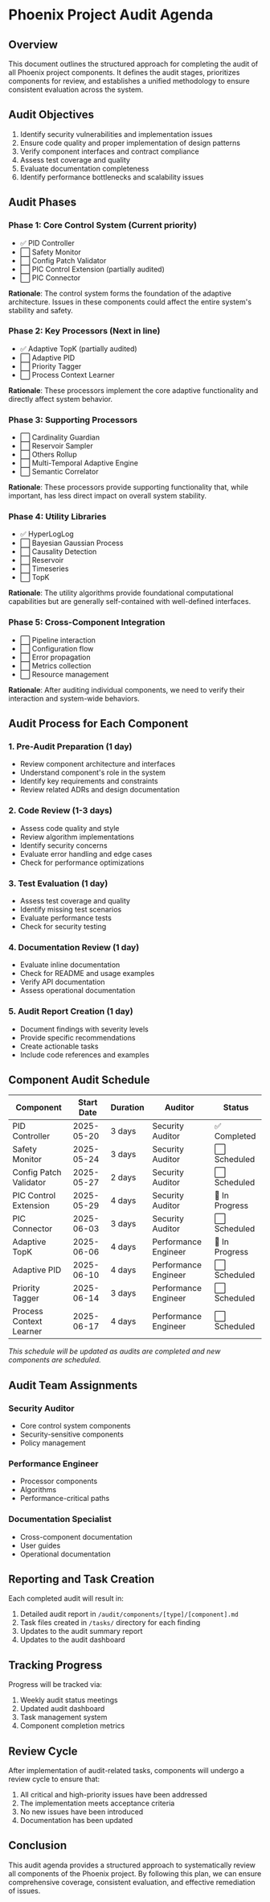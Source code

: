 # Phoenix Project Audit Agenda

## Overview
This document outlines the structured approach for completing the audit of all Phoenix project components. It defines the audit stages, prioritizes components for review, and establishes a unified methodology to ensure consistent evaluation across the system.

## Audit Objectives
1. Identify security vulnerabilities and implementation issues
2. Ensure code quality and proper implementation of design patterns
3. Verify component interfaces and contract compliance
4. Assess test coverage and quality
5. Evaluate documentation completeness
6. Identify performance bottlenecks and scalability issues

## Audit Phases

### Phase 1: Core Control System (Current priority)
- ✅ PID Controller
- ⬜ Safety Monitor
- ⬜ Config Patch Validator
- ⬜ PIC Control Extension (partially audited)
- ⬜ PIC Connector

**Rationale**: The control system forms the foundation of the adaptive architecture. Issues in these components could affect the entire system's stability and safety.

### Phase 2: Key Processors (Next in line)
- ✅ Adaptive TopK (partially audited)
- ⬜ Adaptive PID
- ⬜ Priority Tagger
- ⬜ Process Context Learner

**Rationale**: These processors implement the core adaptive functionality and directly affect system behavior.

### Phase 3: Supporting Processors
- ⬜ Cardinality Guardian
- ⬜ Reservoir Sampler
- ⬜ Others Rollup
- ⬜ Multi-Temporal Adaptive Engine
- ⬜ Semantic Correlator

**Rationale**: These processors provide supporting functionality that, while important, has less direct impact on overall system stability.

### Phase 4: Utility Libraries
- ✅ HyperLogLog
- ⬜ Bayesian Gaussian Process
- ⬜ Causality Detection
- ⬜ Reservoir
- ⬜ Timeseries
- ⬜ TopK

**Rationale**: The utility algorithms provide foundational computational capabilities but are generally self-contained with well-defined interfaces.

### Phase 5: Cross-Component Integration
- ⬜ Pipeline interaction
- ⬜ Configuration flow
- ⬜ Error propagation
- ⬜ Metrics collection
- ⬜ Resource management

**Rationale**: After auditing individual components, we need to verify their interaction and system-wide behaviors.

## Audit Process for Each Component

### 1. Pre-Audit Preparation (1 day)
- Review component architecture and interfaces
- Understand component's role in the system
- Identify key requirements and constraints
- Review related ADRs and design documentation

### 2. Code Review (1-3 days)
- Assess code quality and style
- Review algorithm implementations
- Identify security concerns
- Evaluate error handling and edge cases
- Check for performance optimizations

### 3. Test Evaluation (1 day)
- Assess test coverage and quality
- Identify missing test scenarios
- Evaluate performance tests
- Check for security testing

### 4. Documentation Review (1 day)
- Evaluate inline documentation
- Check for README and usage examples
- Verify API documentation
- Assess operational documentation

### 5. Audit Report Creation (1 day)
- Document findings with severity levels
- Provide specific recommendations
- Create actionable tasks
- Include code references and examples

## Component Audit Schedule

| Component | Start Date | Duration | Auditor | Status |
|-----------|------------|----------|---------|--------|
| PID Controller | 2025-05-20 | 3 days | Security Auditor | ✅ Completed |
| Safety Monitor | 2025-05-24 | 3 days | Security Auditor | ⬜ Scheduled |
| Config Patch Validator | 2025-05-27 | 2 days | Security Auditor | ⬜ Scheduled |
| PIC Control Extension | 2025-05-29 | 4 days | Security Auditor | 🔄 In Progress |
| PIC Connector | 2025-06-03 | 3 days | Security Auditor | ⬜ Scheduled |
| Adaptive TopK | 2025-06-06 | 4 days | Performance Engineer | 🔄 In Progress |
| Adaptive PID | 2025-06-10 | 4 days | Performance Engineer | ⬜ Scheduled |
| Priority Tagger | 2025-06-14 | 3 days | Performance Engineer | ⬜ Scheduled |
| Process Context Learner | 2025-06-17 | 4 days | Performance Engineer | ⬜ Scheduled |

*This schedule will be updated as audits are completed and new components are scheduled.*

## Audit Team Assignments

### Security Auditor
- Core control system components
- Security-sensitive components
- Policy management

### Performance Engineer
- Processor components
- Algorithms
- Performance-critical paths

### Documentation Specialist
- Cross-component documentation
- User guides
- Operational documentation

## Reporting and Task Creation

Each completed audit will result in:
1. Detailed audit report in `/audit/components/[type]/[component].md`
2. Task files created in `/tasks/` directory for each finding
3. Updates to the audit summary report
4. Updates to the audit dashboard

## Tracking Progress

Progress will be tracked via:
1. Weekly audit status meetings
2. Updated audit dashboard
3. Task management system
4. Component completion metrics

## Review Cycle

After implementation of audit-related tasks, components will undergo a review cycle to ensure that:
1. All critical and high-priority issues have been addressed
2. The implementation meets acceptance criteria
3. No new issues have been introduced
4. Documentation has been updated

## Conclusion

This audit agenda provides a structured approach to systematically review all components of the Phoenix project. By following this plan, we can ensure comprehensive coverage, consistent evaluation, and effective remediation of issues.